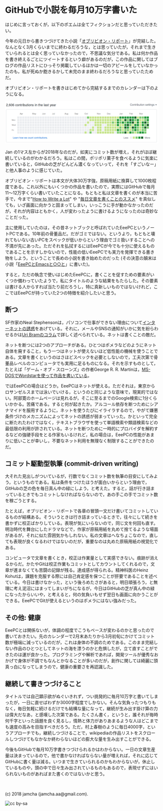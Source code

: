 # GitHubで小説を毎月10万字書いた

はじめに言っておくが，以下のポエムは全てフィクションだと思っていただきたい。  

今年の元日から書きつづけてきた小説「[オブリビオン・リポート](https://jamcha-aa.gitbooks.io/oblivionreports/content/)」が完結した。なんとなく3月くらいまでに終わるだろうな，とは思っていたが，それまで生きていられるとは全く思っていなかったので，不思議な気分である。私は何か作品を書き終えるごとにツイートするという癖があるのだが，この作品に関してはブログの作品リストにひっそり掲載しているほかは一切のアピールをしていなかったのも，私が死ぬか飽きるかして未完のまま終わるだろうなと思っていたためだ。  

オブリビオン・リポートを書きはじめてから完結するまでのカレンダーは下のようになる。  

![contribution-graph](./gitbook/images/2018-03-29-01.png)  

Jan の1マス左からが2018年なのだが，如実にコミット数が増え，それがほぼ継続しているのがわかるだろう。私はこの間，ポリポリ菓子を食べるように気楽に書いていると，GitHubの芝がどんどん濃くなっていって，それを「すごいなー」と他人事のように感じていた。  

オブリビオン・リポートは本文が大体30万字強，原稿用紙に換算して1000枚程度である。これ以外にもいくつかの作品を書いたので，実際にはGitHubで毎月11〜12万字くらい書いていたことになる。もともと私は文章を書くのが本当に苦手で，今まで"[How to Write a Lot](http://www.apa.org/pubs/books/4441010.aspx)" や "[毎日文章を書くことのススメ](https://postd.cc/write-everyday/)" を真似しても，いざ画面に向かうと固まってしまい，いっこうに手が動かなかったのだが，それが内容はともかく，人が変わったように書けるようになったのは奇妙なことだった。  

主に使用していたのは，その昔ネットブックと呼ばれていたEeePCというノートPCである。10年前の骨董品だ。だがゴミではない。というより，もともと壊れてもいない古いPCをスペックが低いからという理由でゴミ扱いすることへの不満が先にあった。ただそれを払拭するにはEeePCが今でも十分に使えるものであることを示すしかないので，性能の低いEeePCでも実力を発揮できる書き物をしよう，ということで長めの小説を書き始めたのだった (その決意の顛末は小説「[EeePCとEmacsと○○と](https://jamcha-aa.gitbooks.io/eeepc/content/)」に書いた)。  

すると，ただの執念で使いはじめたEeePCに，書くことを促すための要素がいくつか備わっていたようで，私にタイトルのような結果をもたらした。その要素は書ける人からすれば当たり前だろうし，特に真新しいものではないけれど，ここではEeePCが持っていた2つの特徴を紹介したいと思う。  

## 断つ

SF作家のNeal Stephensonは，パソコンで仕事ができない理由について[インターネットの誘惑](https://www.reddit.com/r/Fantasy/comments/vdt11/i_am_neal_stephenson_author_geek_and_now_sword/c53nsh5/)をあげている。それに，メールやSNSの通知がいかに気を紛らわせるかは[Uri Bramのコラム](https://postd.cc/do-not-disturb/)で詳しく述べられている。ネットは書くことの敵だ。  

ネットを断つには2つのアプローチがある。ひとつはポメラなどのようにネット自体を廃すること，もう一つはネットが使えないほど低性能の機械を使うことである。文章を書くというのはさほどスペックを必要としないので，工夫次第で骨董品レベルのコンピュータでも実用に足るものになる。それを示すものとして，たとえば「ゲーム・オブ・スローンズ」の作者George R. R. Martinは，[MS-DOSでWordstarを使って作品を書いている](https://www.youtube.com/watch?v%3DX5REM-3nWHg)。  

ではEeePCの場合はどうか。EeePCはネットが使える。ただそれは，東京からロサンゼルスまでは泳いでいける，というのと同じような意味で，現実的ではない。阿部寛のホームページは見れるが，そこに至るまでのGoogle検索に1分くらいかかる。苦痛である。すると何が起きたか。アルコール依存を断つためにシアナマイドを服用するように，ネットを使うたびにイライラするので，やがて嫌悪条件づけのメカニズムによってネットの誘惑が弱まっていった。かといって完全に断たれたわけではなく，テキストブラウザを使って単語検索や類語検索などの最低限の利用が許されている。ネットを断つために一時的にプロバイダを解約するなどの強硬手段をとる作家もいるけれど，私の場合は，EeePCの性能があまりに低いことが幸いし，不要なネット利用を無理なく制限することができたのだ。  

## コミット駆動型執筆 (commit-driven writing)

大それた見出しがついているが，行数でなくコミット数を執筆の目安にしてみよう，というものである。私は条件をつけたほうが面白いからという理由で，GitHubの芝の色を毎日真ん中の緑にしよう，と考えた。すると，話が行き詰まっているときでもコミットしなければならないので，あの手この手でコミット数を稼ごうとする。  

たとえば，オブリビオン・リポートで各章の冒頭一文だけ書いてコミットしているものが結構ある。そういうときは行き詰まっているときで，往々にして続きを書かずに校正ばかりしている。表現が気にいらないので，同じ文を何回も直す。明治時代を舞台にしたドラマなどで，作家が原稿用紙を丸めて捨てるような場面があるが，それに似た雰囲気かもしれない。私の文章はへなちょこなので，直しても表現が良くなるわけではないのだが，重要なのは丸めた原稿用紙の視覚化である。  

コンピュータで文章を書くとき，校正は作業量として実感できない。痕跡が消えるからだ。かたやGitは校正作業もコミットとしてカウントしてくれるので，文章が進まなくても苦闘の記録が残る。達成感が得られる。精神科医のHeinz Kohutは，課題を克服する際には自己肯定感を保つことが肝要であることを述べている。今日は書けなかった，という後ろめたさがあると，明日頑張ろう，と無理に考え泥沼にはまってしまいがちになるが，今日はGitHubの芝が真ん中の緑になったからいいや，と考えると，何の気負いもせず翌日も画面に向かうことができる。EeePCでGitが使えるというのはポメラにはない強みだった。  

## その他: 健康

EeePCとは関係ないが，体調の程度でこうもペースが変わるのかと思ったので書いておきたい。先のカレンダーで2月末あたりから3月初旬にかけてコミット数が極端に減っているのだが，これは身体の不調のためである。このまま完結しない作品のひとつとしてネットの海を漂うのかと危惧したが，立て直すことができたのは運が良かった。プログラミングや解析であれば，開発ツールが優秀なおかげで身体が不調でもなんとかなることが多いのだが，創作に関しては綺麗に頭真っ白になってしまうので，健康の重要さを再認識した。  

## 継続して書きつづけること

タイトルでは自己顕示欲がぬぐいきれず，つい挑発的に毎月10万字と書いてしまったが，一日に直せばわずか3000字程度でしかない。そんな気負ったつもりもなく，毎日気軽に続けるだけでも結構な量になって，継続が生み出す掛け算の力は偉大だなあ，と感嘆した次第である。たくさん書く，というと，誰それが毎時何千字といった話題を良く見るし，情熱と体力がありあまるような人はどこまでも速度の高みを目指すべきだろう。ただ，村上春樹のように毎日4000字，というアプローチでも，継続しつづけることで，wikipediaの作品リストをスクロールしつづけてもなかなか終わらないほどの膨大な量を生み出すことができる。  

今後もGitHubで毎月10万字書きつづけられるかはわからない。一日の文章生産量は決まっているので，他で書かなければならない量が増えれば，それに応じてGitHubに書く量は減る。いつまで生きていられるのかもわからないが，休止しているものや，頭の中で日々生み出されているものもあるので，表現せずにはいられないものがあればまた書くのではないかと思う。  

<br>  
<br>  
(c) 2018 jamcha (jamcha.aa@gmail.com).  

![cc by-sa](http://i.creativecommons.org/l/by-sa/4.0/88x31.png)
